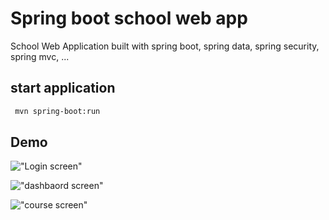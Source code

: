 # Spring boot school web app
School Web Application built with spring boot, spring data, spring security, spring mvc, ...


## start application

```sh
 mvn spring-boot:run 
```

## Demo

!["Login screen"](https://github.com/vwedesam/spring-boot-school-web-app/blob/main/src/main/resources/static/screenshot/Screenshot%202023-09-24%20at%201.23.12%20AM.png "Login screen")


!["dashbaord screen"](https://github.com/vwedesam/spring-boot-school-web-app/blob/main/src/main/resources/static/screenshot/Screenshot%202023-09-24%20at%201.23.34%20AM.png "dashbaord screen")

!["course screen"](https://github.com/vwedesam/spring-boot-school-web-app/blob/main/src/main/resources/static/screenshot/Screenshot%202023-09-24%20at%201.24.16%20AM.png "course screen")



